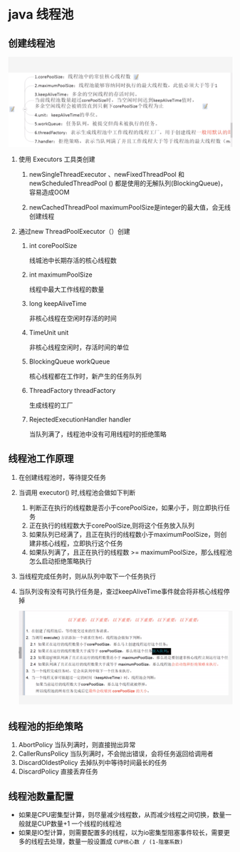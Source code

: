 # java 线程池

## 创建线程池

![image-20200411184036548](Java%E7%BA%BF%E7%A8%8B%E6%B1%A0.assets/image-20200411184036548.png)

1. 使用 Executors 工具类创建

   1. newSingleThreadExecutor 、newFixedThreadPool 和 newScheduledThreadPool () 都是使用的无解队列(BlockingQueue)，容易造成OOM

   2. newCachedThreadPool  maximumPoolSize是integer的最大值，会无线创建线程


2. 通过new ThreadPoolExecutor（）创建

   1. int corePoolSize

      线城池中长期存活的核心线程数

   2. int maximumPoolSize

      线程中最大工作线程的数量

   3. long keepAliveTime

      非核心线程在空闲时存活的时间

   4. TimeUnit unit

      非核心线程空闲时，存活时间的单位

   5. BlockingQueue<Runnable> workQueue

      核心线程都在工作时，新产生的任务队列

   6. ThreadFactory threadFactory

      生成线程的工厂

   7. RejectedExecutionHandler handler

      当队列满了，线程池中没有可用线程时的拒绝策略

## 线程池工作原理

1. 在创建线程池时，等待提交任务

2. 当调用 executor() 时,线程池会做如下判断

   1. 判断正在执行的线程数是否小于corePoolSize，如果小于，则立即执行任务
   2. 正在执行的线程数大于corePoolSize,则将这个任务放入队列
   3. 如果队列已经满了，且正在执行的线程数小于maximumPoolSize，则创建非核心线程，立即执行这个任务
   4. 如果队列满了，且正在执行的线程数 >= maximumPoolSize，那么线程池怎么启动拒绝策略执行

3. 当线程完成任务时，则从队列中取下一个任务执行

4. 当队列没有没有可执行任务是，查过keepAliveTime事件就会将非核心线程停掉

   ![image-20200411184128785](Java%E7%BA%BF%E7%A8%8B%E6%B1%A0.assets/image-20200411184128785.png)

## 线程池的拒绝策略

1. AbortPolicy 当队列满时，则直接抛出异常
2. CallerRunsPolicy 当队列满时，不会抛出错误，会将任务返回给调用者
3. DiscardOldestPolicy 去掉队列中等待时间最长的任务
4. DiscardPolicy 直接丢弃任务

## 线程池数量配置

* 如果是CPU密集型计算，则尽量减少线程数，从而减少线程之间切换，数量一般就是CUP数量+1 一个线程的线程池
* 如果是IO型计算，则需要配置多的线程，以为io密集型阻塞事件较长，需要更多的线程去处理，数量一般设置成  `CUP核心数 / (1-阻塞系数)`



